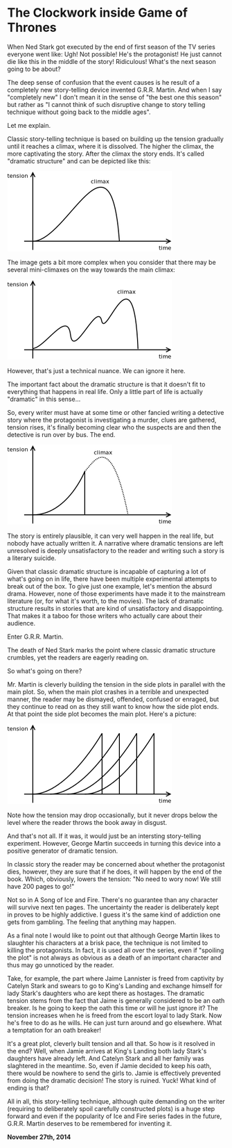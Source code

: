 # The Clockwork inside Game of Thrones



When Ned Stark got executed by the end of first season of the TV series everyone went like: Ugh! Not possible! He's the protagonist! He just cannot die like this in the middle of the story! Ridiculous! What's the next season going to be about?

The deep sense of confusion that the event causes is he result of a completely new story-telling device invented G.R.R. Martin. And when I say "completely new" I don't mean it in the sense of "the best one this season" but rather as "I cannot think of such disruptive change to story telling technique without going back to the middle ages".

Let me explain.

Classic story-telling technique is based on building up the tension gradually until it reaches a climax, where it is dissolved. The higher the climax, the more captivating the story. After the climax the story ends. It's called "dramatic structure" and can be depicted like this:

![](game1.png)

The image gets a bit more complex when you consider that there may be several mini-climaxes on the way towards the main climax:

![](game4.png)

However, that's just a technical nuance. We can ignore it here.

The important fact about the dramatic structure is that it doesn't fit to everything that happens in real life. Only a little part of life is actually "dramatic" in this sense…

So, every writer must have at some time or other fancied writing a detective story where the protagonist is investigating a murder, clues are gathered, tension rises, it's finally becoming clear who the suspects are and then the detective is run over by bus. The end.

![](game2.png)

The story is entirely plausible, it can very well happen in the real life, but nobody have actually written it. A narrative where dramatic tensions are left unresolved is deeply unsatisfactory to the reader and writing such a story is a literary suicide.

Given that classic dramatic structure is incapable of capturing a lot of what's going on in life, there have been multiple experimental attempts to break out of the box. To give just one example, let's mention the absurd drama. However, none of those experiments have made it to the mainstream literature (or, for what it's worth, to the movies). The lack of dramatic structure results in stories that are kind of unsatisfactory and disappointing. That makes it a taboo for those writers who actually care about their audience.

Enter G.R.R. Martin.

The death of Ned Stark marks the point where classic dramatic structure crumbles, yet the readers are eagerly reading on.

So what's going on there?

Mr. Martin is cleverly building the tension in the side plots in parallel with the main plot. So, when the main plot crashes in a terrible and unexpected manner, the reader may be dismayed, offended, confused or enraged, but they continue to read on as they still want to know how the side plot ends. At that point the side plot becomes the main plot. Here's a picture:

![](game3.png)

Note how the tension may drop occasionally, but it never drops below the level where the reader throws the book away in disgust.

And that's not all. If it was, it would just be an intersting story-telling experiment. However, George Martin succeeds in turning this device into a positive generator of dramatic tension.

In classic story the reader may be concerned about whether the protagonist dies, however, they are sure that if he does, it will happen by the end of the book. Which, obviously, lowers the tension: "No need to wory now! We still have 200 pages to go!"

Not so in A Song of Ice and Fire. There's no guarantee than any character will survive next ten pages. The uncertainty the reader is deliberately kept in proves to be highly addictive. I guess it's the same kind of addiction one gets from gambling. The feeling that anything may happen.

As a final note I would like to point out that although George Martin likes to slaughter his characters at a brisk pace, the technique is not limited to killing the protagonists. In fact, it is used all over the series, even if "spoiling the plot" is not always as obvious as a death of an important character and thus may go unnoticed by the reader.

Take, for example, the part where Jaime Lannister is freed from captivity by Catelyn Stark and swears to go to King's Landing and exchange himself for lady Stark's daughters who are kept there as hostages. The dramatic tension stems from the fact that Jaime is generally considered to be an oath breaker. Is he going to keep the oath this time or will he just ignore it? The tension increases when he is freed from the escort loyal to lady Stark. Now he's free to do as he wills. He can just turn around and go elsewhere. What a temptation for an oath breaker!

It's a great plot, cleverly built tension and all that. So how is it resolved in the end? Well, when Jamie arrives at King's Landing both lady Stark's daughters have already left. And Catelyn Stark and all her family was slaghtered in the meantime. So, even if Jamie decided to keep his oath, there would be nowhere to send the girls to. Jamie is effectively prevented from doing the dramatic decision! The story is ruined. Yuck! What kind of ending is that?

All in all, this story-telling technique, although quite demanding on the writer (requiring to deliberately spoil carefully constructed plots) is a huge step forward and even if the popularity of Ice and Fire series fades in the future, G.R.R. Martin deserves to be remembered for inventing it.

**November 27th, 2014**